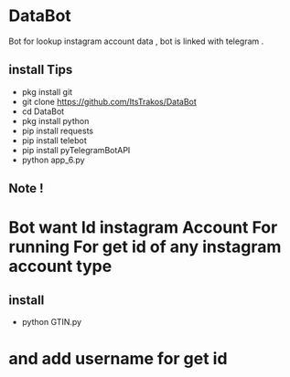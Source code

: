 # DataBot
Bot for lookup instagram account data , bot is linked with telegram .


## install Tips
* pkg install git
* git clone https://github.com/ItsTrakos/DataBot
* cd DataBot
* pkg install python
* pip install requests
* pip install telebot 
* pip install pyTelegramBotAPI
* python app_6.py


## Note !
# Bot want Id instagram Account For running For get id of any instagram account type 
## install
* python GTIN.py
# and add username for get id
